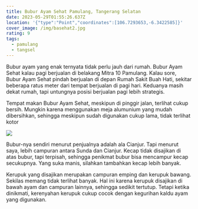 ```yaml
---
title: Bubur Ayam Sehat Pamulang, Tangerang Selatan
date: 2023-05-29T01:55:26.637Z
location: '{"type":"Point","coordinates":[106.7293653,-6.3422585]}'
cover_image: /img/basehat2.jpg
rating: 9
tags:
  - pamulang
  - tangsel
---
```

Bubur ayam yang enak ternyata tidak perlu jauh dari rumah. Bubur Ayam Sehat kalau pagi berjualan di belakang Mitra 10 Pamulang. Kalau sore, Bubur Ayam Sehat pindah berjualan di depan Rumah Sakit Buah Hati, sekitar beberapa ratus meter dari tempat berjualan di pagi hari. Keduanya masih dekat rumah, tapi untungnya posisi berjualan pagi lebih strategis.

Tempat makan Bubur Ayam Sehat, meskipun di pinggir jalan, terlihat cukup bersih. Mungkin karena menggunakan meja alumunium yang mudah dibersihkan, sehingga meskipun sudah digunakan cukup lama, tidak terlihat kotor

![](/img/basehat1.jpg)

Bubur-nya sendiri menurut penjualnya adalah ala Cianjur. Tapi menurut saya, lebih campuran antara Sunda dan Cianjur. Kecap tidak disajikan di atas bubur, tapi terpisah, sehingga penikmat bubur bisa mencampur kecap secukupnya. Yang suka manis, silahkan tambahkan kecap lebih banyak.

Kerupuk yang disajikan merupakan campuran emping dan kerupuk bawang. Sekilas memang tidak terlihat banyak. Hal ini karena kerupuk disajikan di bawah ayam dan campuran lainnya, sehingga sedikit tertutup. Tetapi ketika dinikmati, kerenyahan kerupuk cukup cocok dengan kegurihan kaldu ayam yang digunakan.